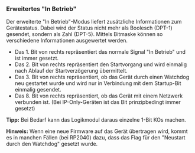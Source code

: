 ### Erweitertes "In Betrieb"

Der erweiterte "In Betrieb"-Modus liefert zusätzliche Informationen zum Gerätestatus. Dabei wird der Status nicht mehr als Boolesch (DPT-1) gesendet, sondern als Zahl (DPT-5). Mittels Bitmaske können so verschiedene Informationen ausgewertet werden.

- Das 1. Bit von rechts repräsentiert das normale Signal "In Betrieb" und ist immer gesetzt.
- Das 2. Bit von rechts repräsentiert den Startvorgang und wird einmalig nach Ablauf der Startverzögerung übermittelt.
- Das 3. Bit von rechts repräsentiert, ob das Gerät durch einen Watchdog neu gestartet wurde und wird nur in Verbindung mit dem Startup-Bit einmalig gesendet.
- Das 8. Bit von rechts repräsentiert, ob das Gerät mit einem Netzwerk verbunden ist. (Bei IP-Only-Geräten ist das Bit prinzipbedingt immer gesetzt)

**Tipp:** Bei Bedarf kann das Logikmodul daraus einzelne 1-Bit KOs machen.

**Hinweis:** Wenn eine neue Firmware auf das Gerät übertragen wird, kommt es in manchen Fällen (bei RP2040) dazu, dass das Flag für den "Neustart durch den Watchdog" gesetzt wurde.